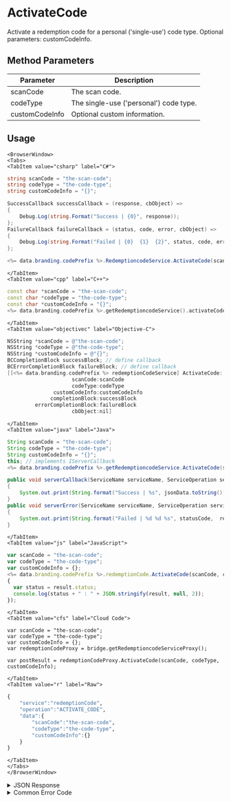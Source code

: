# ActivateCode
Activate a redemption code for a personal ('single-use') code type. Optional parameters: customCodeInfo.

<PartialServop service_name="redemptionCode" operation_name="ACTIVATE_CODE" />

## Method Parameters
Parameter | Description
--------- | -----------
scanCode | The scan code.
codeType | The single-use ('personal') code type.
customCodeInfo | Optional custom information.

## Usage

```mdx-code-block
<BrowserWindow>
<Tabs>
<TabItem value="csharp" label="C#">
```

```csharp
string scanCode = "the-scan-code";
string codeType = "the-code-type";
string customCodeInfo = "{}";

SuccessCallback successCallback = (response, cbObject) =>
{
    Debug.Log(string.Format("Success | {0}", response));
};
FailureCallback failureCallback = (status, code, error, cbObject) =>
{
    Debug.Log(string.Format("Failed | {0}  {1}  {2}", status, code, error));
};

<%= data.branding.codePrefix %>.RedemptioncodeService.ActivateCode(scanCode, codeType, customCodeInfo, successCallback, failureCallback);
```

```mdx-code-block
</TabItem>
<TabItem value="cpp" label="C++">
```

```cpp
const char *scanCode = "the-scan-code";
const char *codeType = "the-code-type";
const char *customCodeInfo = "{}";
<%= data.branding.codePrefix %>.getRedemptioncodeService().activateCode(scanCode, codeType, customCodeInfo, this);
```

```mdx-code-block
</TabItem>
<TabItem value="objectivec" label="Objective-C">
```

```objectivec
NSString *scanCode = @"the-scan-code";
NSString *codeType = @"the-code-type";
NSString *customCodeInfo = @"{}";
BCCompletionBlock successBlock; // define callback
BCErrorCompletionBlock failureBlock; // define callback
[[<%= data.branding.codePrefix %> redemptionCodeService] ActivateCode:
                     scanCode:scanCode
                     codeType:codeType
               customCodeInfo:customCodeInfo
              completionBlock:successBlock
         errorCompletionBlock:failureBlock
                     cbObject:nil]
```

```mdx-code-block
</TabItem>
<TabItem value="java" label="Java">
```

```java
String scanCode = "the-scan-code";
String codeType = "the-code-type";
String customCodeInfo = "{}";
this; // implements IServerCallback
<%= data.branding.codePrefix %>.getRedemptioncodeService.ActivateCode(scanCode, codeType, customCodeInfo, this);

public void serverCallback(ServiceName serviceName, ServiceOperation serviceOperation, JSONObject jsonData)
{
    System.out.print(String.format("Success | %s", jsonData.toString()));
}
public void serverError(ServiceName serviceName, ServiceOperation serviceOperation, int statusCode, int reasonCode, String jsonError)
{
    System.out.print(String.format("Failed | %d %d %s", statusCode,  reasonCode, jsonError.toString()));
}

```

```mdx-code-block
</TabItem>
<TabItem value="js" label="JavaScript">
```

```javascript
var scanCode = "the-scan-code";
var codeType = "the-code-type";
var customCodeInfo = {};
<%= data.branding.codePrefix %>.redemptionCode.ActivateCode(scanCode, codeType, customCodeInfo, result =>
{
  var status = result.status;
  console.log(status + " : " + JSON.stringify(result, null, 2));
});
```

```mdx-code-block
</TabItem>
<TabItem value="cfs" label="Cloud Code">
```

```cfscript
var scanCode = "the-scan-code";
var codeType = "the-code-type";
var customCodeInfo = {};
var redemptionCodeProxy = bridge.getRedemptioncodeServiceProxy();

var postResult = redemptionCodeProxy.ActivateCode(scanCode, codeType, customCodeInfo);
```

```mdx-code-block
</TabItem>
<TabItem value="r" label="Raw">
```

```r
{
    "service":"redemptionCode",
    "operation":"ACTIVATE_CODE",
    "data":{
        "scanCode":"the-scan-code",
        "codeType":"the-code-type",
        "customCodeInfo":{}
    }
}
```

```mdx-code-block
</TabItem>
</Tabs>
</BrowserWindow>
```
<details>
<summary>JSON Response</summary>

```json
{
  "data": {
    "gameId": "23782",
    "scanCode": "a-scan-code",
    "codeType": "ct",
    "redemptionCodeId": "7379b058-8669-4199-b4bb-712f1e77ea8e",
    "version": 2,
    "codeState": "Available",
    "customCodeInfo": {},
    "customRedemptionInfo": {},
    "redeemedByProfileId": null,
    "redeemedByProfileName": null,
    "invalidationReason": null,
    "createdAt": 1655483646387,
    "activatedAt": 1655483664964,
    "redeemedAt": null,
    "invalidatedAt": null,
    "updatedAt": 1655483646387
  },
  "status": 200
}
```
</details>

<details>
<summary>Common Error Code</summary>

### Status Codes
Code | Name | Description
---- | ---- | -----------
40399 | REDEMPTION_CODE_TYPE_NOT_FOUND | The specified code type was not found
40395 | REDEMPTION_CODE_NOT_FOUND | The specified code was not found
40397 | REDEMPTION_CODE_ACTIVE | Redemption code already activated
40400 | REDEMPTION_CODE_INVALID | Redemption code invalid
40753 | REDEMPTION_CODE_TYPE_DISABLED | Invalid code. Redemption code type has been disabled

</details>

